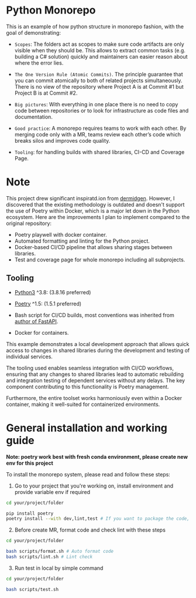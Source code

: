 # Python Monorepo

This is an example of how python structure in monorepo fashion, with the goal of demonstrating:

 - `Scopes`: The folders act as scopes to make sure code artifacts are only visible when they should be. This allows to extract common tasks (e.g. building a C# solution) quickly and maintainers can easier reason about where the error lies.

 - `The One Version Rule (Atomic Commits)`. The principle guarantee that you can commit atomically to both of related projects simultaneously. There is no view of the repository where Project A is at Commit #1 but Project B is at Commit #2.

 - `Big pictures`: With everything in one place there is no need to copy code between repositories or to look for infrastructure as code files and documentation.

- `Good practice`: A monorepo requires teams to work with each other. By merging code only with a MR, teams review each other’s code which breaks silos and improves code quality.

 - `Tooling`: for handling builds with shared libraries, CI-CD and Coverage Page.


# Note

This project drew significant inspiratd.ion from [dermidgen](https://github.com/dermidgen/python-monorepo). However, I discovered that the existing methodology is outdated and doesn't support the use of Poetry within Docker, which is a major let down in the Python ecosystem. Here are the improvements I plan to implement compared to the original repository:

- Poetry playwell with docker container.
- Automated formatting and linting for the Python project.
- Docker-based CI/CD pipeline that allows sharing stages between libraries.
- Test and coverage page for whole monorepo including all subprojects.

## Tooling

* [Python3](https://docs.python.org/3/whatsnew/3.8.html) ^3.8: (3.8.16 preferred)

* [Poetry](https://python-poetry.org/) ^1.5: (1.5.1 preferred)

* Bash script for CI/CD builds, most conventions was inherited from [author of FastAPI](https://github.com/tiangolo/full-stack-fastapi-postgresql).

* Docker for containers.

This example demonstrates a local development approach that allows quick access to changes in shared libraries during the development and testing of individual services.

The tooling used enables seamless integration with CI/CD workflows, ensuring that any changes to shared libraries lead to automatic rebuilding and integration testing of dependent services without any delays. The key component contributing to this functionality is Poetry management.

Furthermore, the entire toolset works harmoniously even within a Docker container, making it well-suited for containerized environments.


# General installation and working guide
**Note: poetry work best with fresh conda environment, please create new env for this project**

To install the monorepo system, please read and follow these steps:

1. Go to your project that you're working on, install environment and provide variable env if required

```bash
cd your/project/folder

pip install poetry
poetry install --with dev,lint,test # If you want to package the code, poetry install is enough
```

2. Before create MR, format code and check lint with these steps

```bash
cd your/project/folder

bash scripts/format.sh # Auto format code
bash scripts/lint.sh # Lint check
```

3. Run test in local by simple command

```bash
cd your/project/folder

bash scripts/test.sh
```

